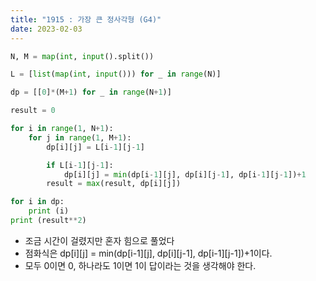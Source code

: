 ```yaml
---
title: "1915 : 가장 큰 정사각형 (G4)"
date: 2023-02-03
---
```


```python
N, M = map(int, input().split())

L = [list(map(int, input())) for _ in range(N)]

dp = [[0]*(M+1) for _ in range(N+1)]

result = 0

for i in range(1, N+1):
    for j in range(1, M+1):
        dp[i][j] = L[i-1][j-1]

        if L[i-1][j-1]:
            dp[i][j] = min(dp[i-1][j], dp[i][j-1], dp[i-1][j-1])+1
        result = max(result, dp[i][j])

for i in dp:
    print (i)
print (result**2)
```

- 조금 시간이 걸렸지만 혼자 힘으로 풀었다
- 점화식은 dp[i][j] = min(dp[i-1][j], dp[i][j-1], dp[i-1][j-1])+1이다.
- 모두 0이면 0, 하나라도 1이면 1이 답이라는 것을 생각해야 한다.
